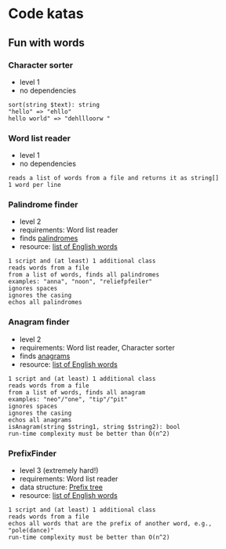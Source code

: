 # Code katas

## Fun with words

### Character sorter
- level 1
- no dependencies

```
sort(string $text): string
"hello" => "ehllo"
hello world" => "dehllloorw "
```

### Word list reader
- level 1
- no dependencies

```
reads a list of words from a file and returns it as string[]
1 word per line
```

### Palindrome finder
- level 2
- requirements: Word list reader
- finds [palindromes](https://en.wikipedia.org/wiki/Palindrome)
- resource: [list of English words](https://github.com/dwyl/english-words)

```
1 script and (at least) 1 additional class
reads words from a file
from a list of words, finds all palindromes
examples: "anna", "noon", "reliefpfeiler"
ignores spaces
ignores the casing
echos all palindromes
```

### Anagram finder
- level 2
- requirements: Word list reader, Character sorter
- finds [anagrams](https://en.wikipedia.org/wiki/Anagram)
- resource: [list of English words](https://github.com/dwyl/english-words)

```
1 script and (at least) 1 additional class
reads words from a file
from a list of words, finds all anagram
examples: "neo"/"one", "tip"/"pit"
ignores spaces
ignores the casing
echos all anagrams
isAnagram(string $string1, string $string2): bool
run-time complexity must be better than O(n^2)
```

### PrefixFinder
- level 3 (extremely hard!)
- requirements: Word list reader
- data structure: [Prefix tree](https://en.wikipedia.org/wiki/Trie)
- resource: [list of English words](https://github.com/dwyl/english-words)


```
1 script and (at least) 1 additional class
reads words from a file
echos all words that are the prefix of another word, e.g., "pole(dance)"
run-time complexity must be better than O(n^2)
```
